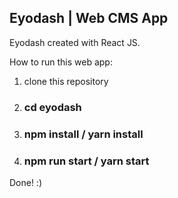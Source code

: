 ## Eyodash | Web CMS App

Eyodash created with React JS.

How to run this web app:

1. clone this repository
2. ### cd eyodash
3. ### npm install / yarn install 
4. ### npm run start / yarn start 

Done! :)
